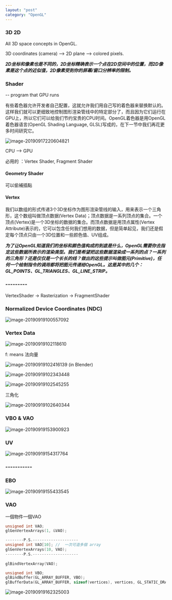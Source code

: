 ```yaml
---
layout: "post"
category: "OpenGL"
---
```

### 3D 2D

All 3D space concepts in OpenGL.

3D coordinates (camera) --> 2D plane --> colored pixels.

***2D坐标和像素也是不同的，2D坐标精确表示一个点在2D空间中的位置，而2D像素是这个点的近似值，2D像素受到你的屏幕/窗口分辨率的限制。***

### Shader 

-- program that GPU runs

有些着色器允许开发者自己配置，这就允许我们用自己写的着色器来替换默认的。这样我们就可以更细致地控制图形渲染管线中的特定部分了，而且因为它们运行在GPU上，所以它们可以给我们节约宝贵的CPU时间。OpenGL着色器是用OpenGL着色器语言(OpenGL Shading Language, GLSL)写成的，在下一节中我们再花更多时间研究它。

![image-20190917220604821](https://tva1.sinaimg.cn/large/006y8mN6ly1g72v7ypj0gj30uk0ian1n.jpg)

CPU --> GPU

必用的 ：Vertex Shader, Fragment Shader

#### Geometry Shader

可以偷補插點

#### Vertex

我们以数组的形式传递3个3D坐标作为图形渲染管线的输入，用来表示一个三角形，这个数组叫做顶点数据(Vertex Data)；顶点数据是一系列顶点的集合。一个顶点(Vertex)是一个3D坐标的数据的集合。而顶点数据是用顶点属性(Vertex Attribute)表示的，它可以包含任何我们想用的数据，但是简单起见，我们还是假定每个顶点只由一个3D位置和一些颜色值、UV组成。

***为了让OpenGL知道我们的坐标和颜色值构成的到底是什么，OpenGL需要你去指定这些数据所表示的渲染类型。我们是希望把这些数据渲染成一系列的点？一系列的三角形？还是仅仅是一个长长的线？做出的这些提示叫做图元(Primitive)，任何一个绘制指令的调用都将把图元传递给OpenGL。这是其中的几个：GL_POINTS、GL_TRIANGLES、GL_LINE_STRIP。***

### ---------

VertexShader -> Rasterization -> FragmentShader

### Normalized Device Coordinates (NDC)

![image-20190919100557092](https://tva1.sinaimg.cn/large/006y8mN6ly1g74lnj2v91j30wq0i0dv3.jpg)

### Vertex Data

![image-20190919102118610](https://tva1.sinaimg.cn/large/006y8mN6ly1g74m3bcwprj30uq0f4gss.jpg)

f: means 法向量

![image-20190919102416139](https://tva1.sinaimg.cn/large/006y8mN6ly1g74m6drrucj31b30u0wyu.jpg)   (in Blender)

![image-20190919102343448](https://tva1.sinaimg.cn/large/006y8mN6ly1g74m5tdw1hj30xi0j2jzt.jpg)

![image-20190919102545255](https://tva1.sinaimg.cn/large/006y8mN6ly1g74m7xnz39j31c40q4dp7.jpg)

三角化

![image-20190919102640344](https://tva1.sinaimg.cn/large/006y8mN6ly1g74m927ogwj30kk0diwfb.jpg)



### VBO & VAO

![image-20190919153900923](https://tva1.sinaimg.cn/large/006y8mN6ly1g74v9xvqztj30x60hedpb.jpg)

### UV

![image-20190919154317764](https://tva1.sinaimg.cn/large/006y8mN6ly1g74vebr40mj30h80c2447.jpg)

### -----------

### EBO

![image-20190919155433545](https://tva1.sinaimg.cn/large/006y8mN6ly1g74vtx1bshj30w60i4mzf.jpg)

### VAO

一個物件一個VAO

```c++
unsigned int VAO;
glGenVertexArrays(1, &VAO);

--------P.S.--------------------
unsigned int VAO[10]; //  一次可造多個 array
glGenVertexArrays(10, VAO);
--------P.S.--------------------
  
glBindVertexArray(VAO);

unsigned int VBO;
glBindBuffer(GL_ARRAY_BUFFER, VBO);
glBufferData(GL_ARRAY_BUFFER, sizeof(vertices), vertices, GL_STATIC_DRAW);


```

![image-20190919162325003](https://tva1.sinaimg.cn/large/006y8mN6ly1g74wk2zb4dj30i304j41v.jpg)
